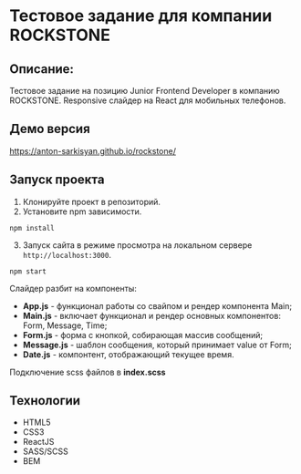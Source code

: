 # Тестовое задание для компании ROCKSTONE

## **Описание:**

Тестовое задание на позицию Junior Frontend Developer в компанию ROCKSTONE.
Responsive cлайдер на React для мобильных телефонов.

## **Демо версия**
https://anton-sarkisyan.github.io/rockstone/


## Запуск проекта
1. Клонируйте проект в репозиторий.
2. Установите npm зависимости.
```
npm install
```
3. Запуск сайта в режиме просмотра на локальном сервере `http://localhost:3000`.
```
npm start
```

Слайдер разбит на компоненты:
* **App.js** - функционал работы со свайпом и рендер компонента Main;
* **Main.js** - включает функционал и рендер основных компонентов: Form, Message, Time;
* **Form.js** - форма с кнопкой, собирающая массив сообщений;
* **Message.js** - шаблон сообщения, который принимает value от Form;
* **Date.js** - компонтент, отображающий текущее время.

Подключение scss файлов в **index.scss**

## **Технологии**

* HTML5
* CSS3
* ReactJS
* SASS/SCSS
* BEM



